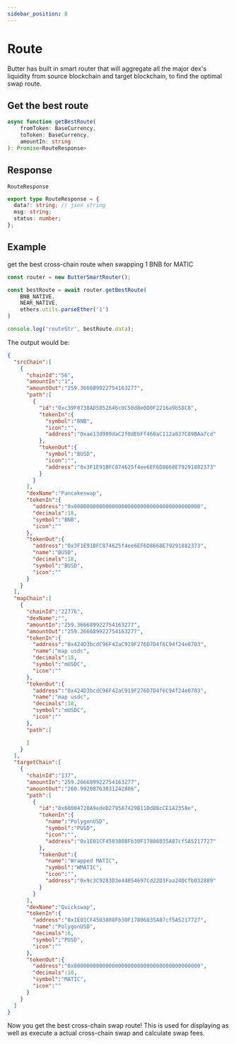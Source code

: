 ```yaml
---
sidebar_position: 8
---
```

# Route
Butter has built in smart router that will aggregate all the major dex's liquidity from source blockchain and target blockchain, to find the optimal swap route.

## Get the best route
```typescript
async function getBestRoute(
    fromToken: BaseCurrency,
    toToken: BaseCurrency,
    amountIn: string
): Promise<RouteResponse> 
```

## Response
`RouteResponse`
```typescript
export type RouteResponse = {
  data?: string; // json string
  msg: string;
  status: number;
};
```

## Example
get the best cross-chain route when swapping 1 BNB for MATIC
```typescript
const router = new ButterSmartRouter();

const bestRoute = await router.getBestRoute(
    BNB_NATIVE,
    NEAR_NATIVE,
    ethers.utils.parseEther('1')
)

console.log('routeStr', bestRoute.data);
```
The output would be:
```json
{
  "srcChain":[
    {
      "chainId":"56",
      "amountIn":"1",
      "amountOut":"259.366689922754163277",
      "path":[
        {
          "id":"0xc39F0738AD5852646c0C50d8e0D0F2216a9b58C8",
          "tokenIn":{
            "symbol":"BNB",
            "icon":"",
            "address":"0xae13d989daC2f0dEbFf460aC112a837C89BAa7cd"
          },
          "tokenOut":{
            "symbol":"BUSD",
            "icon":"",
            "address":"0x3F1E91BFC874625f4ee6EF6D8668E79291882373"
          }
        }
      ],
      "dexName":"Pancakeswap",
      "tokenIn":{
        "address":"0x0000000000000000000000000000000000000000",
        "decimals":18,
        "symbol":"BNB",
        "icon":""
      },
      "tokenOut":{
        "address":"0x3F1E91BFC874625f4ee6EF6D8668E79291882373",
        "name":"BUSD",
        "decimals":18,
        "symbol":"BUSD",
        "icon":""
      }
    }
  ],
  "mapChain":[
    {
      "chainId":"22776",
      "dexName":"",
      "amountIn":"259.366689922754163277",
      "amountOut":"259.266689922754163277",
      "tokenIn":{
        "address":"0x424D3bcdC96F42aC919F276D7D4f6C94f24e0703",
        "name":"map usdc",
        "decimals":18,
        "symbol":"mUSDC",
        "icon":""
      },
      "tokenOut":{
        "address":"0x424D3bcdC96F42aC919F276D7D4f6C94f24e0703",
        "name":"map usdc",
        "decimals":18,
        "symbol":"mUSDC",
        "icon":""
      },
      "path":[

      ]
    }
  ],
  "targetChain":[
    {
      "chainId":"137",
      "amountIn":"259.266689922754163277",
      "amountOut":"260.99208763031242886",
      "path":[
        {
          "id":"0x60004720A9edeD2795A7429B11Dd8BcCE1A2358e",
          "tokenIn":{
            "name":"PolygonUSD",
            "symbol":"PUSD",
            "icon":"",
            "address":"0x1E01CF4503808Fb30F17806035A87cf5A5217727"
          },
          "tokenOut":{
            "name":"Wrapped MATIC",
            "symbol":"WMATIC",
            "icon":"",
            "address":"0x9c3C9283D3e44854697Cd22D3Faa240Cfb032889"
          }
        }
      ],
      "dexName":"Quickswap",
      "tokenIn":{
        "address":"0x1E01CF4503808Fb30F17806035A87cf5A5217727",
        "name":"PolygonUSD",
        "decimals":6,
        "symbol":"PUSD",
        "icon":""
      },
      "tokenOut":{
        "address":"0x0000000000000000000000000000000000000000",
        "decimals":18,
        "symbol":"MATIC",
        "icon":""
      }
    }
  ]
}
```
Now you get the best cross-chain swap route! This is used for displaying as well as execute a actual cross-chain swap and calculate swap fees.